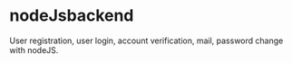 # nodeJsbackend
User registration, user login, account verification, mail, password change with nodeJS.
